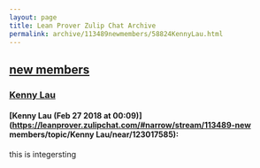 ```yaml
---
layout: page
title: Lean Prover Zulip Chat Archive 
permalink: archive/113489newmembers/58824KennyLau.html
---
```


## [new members](index.html)
### [Kenny Lau](58824KennyLau.html)

#### [Kenny Lau (Feb 27 2018 at 00:09)](https://leanprover.zulipchat.com/#narrow/stream/113489-new members/topic/Kenny Lau/near/123017585):
this is integersting

